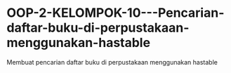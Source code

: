 # OOP-2-KELOMPOK-10---Pencarian-daftar-buku-di-perpustakaan-menggunakan-hastable
Membuat pencarian daftar buku di perpustakaan menggunakan hastable
